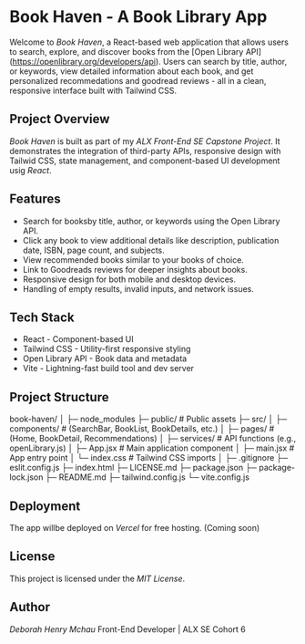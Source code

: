 # Book Haven - A Book Library App
Welcome to *Book Haven*, a React-based web application that allows users to search, explore, and discover books from the [Open Library API] (https://openlibrary.org/developers/api). Users can search by title, author, or keywords, view detailed information about each book, and get personalized recommedations and goodread reviews - all in a clean, responsive interface built with Tailwind CSS.

## Project Overview
*Book Haven* is built as part of my *ALX Front-End SE Capstone Project*. It demonstrates the integration of third-party APIs, responsive design with Tailwid CSS, state management, and component-based UI development usig *React*.

## Features
- Search for booksby title, author, or keywords using the Open Library API.
- Click any book to view additional details like description, publication date, ISBN, page count, and subjects.
- View recommended books similar to your books of choice.
- Link to Goodreads reviews for deeper insights about books.
- Responsive design for both mobile and desktop devices.
- Handling of empty results, invalid inputs, and network issues.

## Tech Stack
- React - Component-based UI
- Tailwind CSS - Utility-first responsive styling
- Open Library API - Book data and metadata
- Vite - Lightning-fast build tool and dev server

## Project Structure
book-haven/
│
├─ node_modules
├─ public/                # Public assets
├─ src/
│  ├─ components/         # (SearchBar, BookList, BookDetails, etc.)
│  ├─ pages/              # (Home, BookDetail, Recommendations)
│  ├─ services/           # API functions (e.g., openLibrary.js)
│  ├─ App.jsx             # Main application component
│  ├─ main.jsx            # App entry point
│  └─ index.css           # Tailwind CSS imports
│
├─ .gitignore
├─ eslit.config.js
├─ index.html
├─ LICENSE.md
├─ package.json
├─ package-lock.json
├─ README.md
├─ tailwind.config.js
└─ vite.config.js

## Deployment
The app willbe deployed on *Vercel* for free hosting. (Coming soon)

## License
This project is licensed under the *MIT License*. 

## Author
*Deborah Henry Mchau*
Front-End Developer | ALX SE Cohort 6
